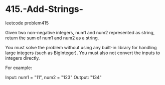 # 415.-Add-Strings-
leetcode problem415

Given two non-negative integers, num1 and num2 represented as string, return the sum of num1 and num2 as a string.

You must solve the problem without using any built-in library for handling large integers (such as BigInteger). You must also not convert the inputs to integers directly.

 
 For example:
 
Input: num1 = "11", num2 = "123"
Output: "134"
